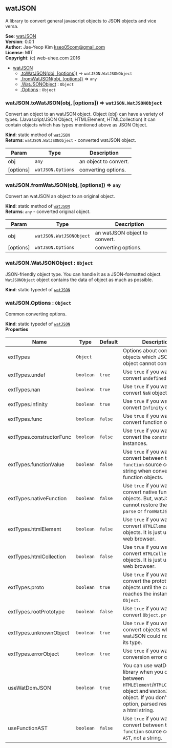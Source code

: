 <a name="module_watJSON"></a>

## watJSON
A library to convert general javascript objects to JSON objects and vice versa.

**See**: [watJSON](http://git.web-uhee.com/lib/watJSON)  
**Version**: 0.0.1  
**Author:** Jae-Yeop Kim <kseo05com@gmail.com>  
**License**: MIT  
**Copyright**: (c) web-uhee.com 2016  

* [watJSON](#module_watJSON)
    * [.toWatJSON(obj, [options])](#module_watJSON.toWatJSON) ⇒ <code>watJSON.WatJSONObject</code>
    * [.fromWatJSON(obj, [options])](#module_watJSON.fromWatJSON) ⇒ <code>any</code>
    * [.WatJSONObject](#module_watJSON.WatJSONObject) : <code>Object</code>
    * [.Options](#module_watJSON.Options) : <code>Object</code>

<a name="module_watJSON.toWatJSON"></a>

### watJSON.toWatJSON(obj, [options]) ⇒ <code>watJSON.WatJSONObject</code>
Convert an object to an watJSON object.
Object (obj) can have a veriety of types. (Javascript/JSON Object, HTMLElement, HTMLCollection)
It can contain objects which has types mentioned above as JSON Object.

**Kind**: static method of <code>[watJSON](#module_watJSON)</code>  
**Returns**: <code>watJSON.WatJSONObject</code> - converted watJSON object.  

| Param | Type | Description |
| --- | --- | --- |
| obj | <code>any</code> | an object to convert. |
| [options] | <code>watJSON.Options</code> | converting options. |

<a name="module_watJSON.fromWatJSON"></a>

### watJSON.fromWatJSON(obj, [options]) ⇒ <code>any</code>
Convert an watJSON an object to an original object.

**Kind**: static method of <code>[watJSON](#module_watJSON)</code>  
**Returns**: <code>any</code> - converted original object.  

| Param | Type | Description |
| --- | --- | --- |
| obj | <code>watJSON.WatJSONObject</code> | an watJSON object to convert. |
| [options] | <code>watJSON.Options</code> | converting options. |

<a name="module_watJSON.WatJSONObject"></a>

### watJSON.WatJSONObject : <code>Object</code>
JSON-friendly object type.
You can handle it as a JSON-formatted object.
`WatJSONObject` object contains the data of object as much as possible.

**Kind**: static typedef of <code>[watJSON](#module_watJSON)</code>  
<a name="module_watJSON.Options"></a>

### watJSON.Options : <code>Object</code>
Common converting options.

**Kind**: static typedef of <code>[watJSON](#module_watJSON)</code>  
**Properties**

| Name | Type | Default | Description |
| --- | --- | --- | --- |
| extTypes | <code>Object</code> |  | Options about converting objects which JSON global object cannot convert. |
| extTypes.undef | <code>boolean</code> | <code>true</code> | Use `true` if you wanna convert `undefined` objects. |
| extTypes.nan | <code>boolean</code> | <code>true</code> | Use `true` if you wanna convert `NaN` objects. |
| extTypes.infinity | <code>boolean</code> | <code>true</code> | Use `true` if you wanna convert `Infinity` objects. |
| extTypes.func | <code>boolean</code> | <code>false</code> | Use `true` if you wanna convert function objects. |
| extTypes.constructorFunc | <code>boolean</code> | <code>false</code> | Use `true` if you wanna convert the `constructor` of instances. |
| extTypes.functionValue | <code>boolean</code> | <code>false</code> | Use `true` if you wanna convert between the `function` source code and a string when converting function objects. |
| extTypes.nativeFunction | <code>boolean</code> | <code>false</code> | Use `true` if you wanna convert native function objects. But, watJSON cannot restore them by `parse` or `fromWatJSON`. |
| extTypes.htmlElement | <code>boolean</code> | <code>false</code> | Use `true` if you wanna convert `HTMLElement` objects. It is just used in a web browser. |
| extTypes.htmlCollection | <code>boolean</code> | <code>false</code> | Use `true` if you wanna convert `HTMLCollection` objects. It is just used in a web browser. |
| extTypes.proto | <code>boolean</code> | <code>true</code> | Use `true` if you wanna convert the prototype of objects until the converter reaches the instance of `Object`. |
| extTypes.rootPrototype | <code>boolean</code> | <code>false</code> | Use `true` if you wanna convert `Object.prototype`. |
| extTypes.unknownObject | <code>boolean</code> | <code>true</code> | Use `true` if you wanna convert objects when watJSON could not find out its type. |
| extTypes.errorObject | <code>boolean</code> | <code>true</code> | Use `true` if you wanna get conversion error objects. |
| useWatDomJSON | <code>boolean</code> | <code>true</code> | You can use watDomJSON library when you convert between `HTMLElement`/`HTMLCollection` object and `WatDomJSON` object. If you don't use this option, parsed result will be a html string. |
| useFunctionAST | <code>boolean</code> | <code>false</code> | Use `true` if you wanna convert between the `function` source code and a `AST`, not a string. |

